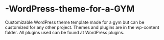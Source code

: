 # -WordPress-theme-for-a-GYM
Customizable WordPress theme template made for a gym but can be customized for any other project.
Themes and plugins are in the wp-content folder.
All plugins used can be found at WordPress plugins.
